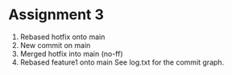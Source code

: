 # Assignment 3
1) Rebased hotfix onto main
2) New commit on main
3) Merged hotfix into main (no-ff)
4) Rebased feature1 onto main
See log.txt for the commit graph.
